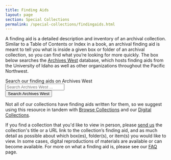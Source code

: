 ```yaml
---
title: Finding Aids
layout: page
section: Special Collections
permalink: /special-collections/findingaids.html
---
```


A finding aid is a detailed description and inventory of an archival collection. Similar to a Table of Contents or Index in a book, an archival finding aid is meant to tell you what is inside a given box or folder of an archival collection, so you can find what you’re looking for more quickly.
The box below searches the [Archives West](https://archiveswest.orbiscascade.org/) database, which hosts finding aids from the University of Idaho as well as other organizations throughout the Pacific Northwest.

<div class="card mb-4 searchcontainer">
  <div class="card-body">
    <div class="text-center">
      <div class="text-white"> Search our finding aids on Archives West</div>
      <form class="mt-4" role="search" action="https://archiveswest.orbiscascade.org/search.php" method="get">
        <div class="row g-2 justify-content-center">
          <div class="col-10 col-md-6"><input id="searchValue" class="form-control form-control-lg mb-2" name="q" type="search" placeholder="Search Archives West ..." aria-label="Search Archives West"></div>
          <input id="r" name="r" type="hidden" value="idu">
          <div class="col-10 col-md-2"><button class="btn btn-lg btn-pride-gold text-dark w-100 mb-2" type="submit"><span class="fas fa-search"></span><span class="visually-hidden">Search Archives West</span></button></div>
        </div>
      </form>
    </div>
  </div>
</div>

Not all of our collections have finding aids written for them, so we suggest using this resource in tandem with [Browse Collections](/special-collections/browse.html) and our [Digital Collections](https://www.lib.uidaho.edu/digital/).

If you find a collection that you'd like to view in person, please [send us](mailto:libspec@uidaho.edu) the collection's title or a URL link to the collection’s finding aid, and as much detail as possible about which box(es), folder(s), or item(s) you would like to view. 
In some cases, digital reproductions of materials are available or can become available. 
For more on what a finding aid is, please see our [FAQ](/special-collections/faq.html) page.
